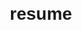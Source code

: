 # resume
<!DOCTYPE html>
<html lang="en">
<head>
    <meta charset="UTF-8">
    <meta name="viewport" content="width=device-width, initial-scale=1.0">
    <title>Your Name - Resume</title>
    <style>
        body {
            font-family: Arial, sans-serif;
            margin: 20px;
        }

        header {
            text-align: center;
        }

        section {
            margin-bottom: 20px;
        }

        h2 {
            color: #333;
        }

        ul {
            list-style-type: none;
            padding: 0;
        }

        li {
            margin-bottom: 5px;
        }
    </style>
</head>
<body>

    <header>
        <h1>Your Name</h1>
        <p>Web Developer</p>
    </header>

    <section>
        <h2>Contact Information</h2>
        <ul>
            <li>Email: your.email@example.com</li>
            <li>Phone: (123) 456-7890</li>
            <li>LinkedIn: linkedin.com/in/yourname</li>
            <li>GitHub: github.com/yourusername</li>
        </ul>
    </section>

    <section>
        <h2>Education</h2>
        <p>Degree in Computer Science<br>
            University Name, Graduation Year</p>
    </section>

    <section>
        <h2>Work Experience</h2>
        <p>Web Developer<br>
            Company Name, Start Date - End Date</p>
        <ul>
            <li>Developed and maintained web applications</li>
            <li>Collaborated with cross-functional teams</li>
        </ul>
    </section>

    <section>
        <h2>Skills</h2>
        <ul>
            <li>Java</li>
            <li>HTML, CSS</li>
            <li>JavaScript</li>
            <li>SQL</li>
            <li>Version Control (Git)</li>
        </ul>
    </section>

    <section>
        <h2>Projects</h2>
        <p>Project Name<br>
            Description of the project.</p>
        <p>Another Project<br>
            Description of another project.</p>
    </section>

</body>
</html>
